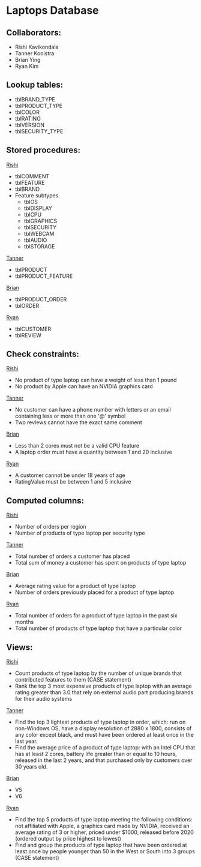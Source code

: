# Laptops Database

## **Collaborators:**
- Rishi Kavikondala
- Tanner Kooistra
- Brian Ying
- Ryan Kim

## **Lookup tables:**
- tblBRAND_TYPE
- tblPRODUCT_TYPE
- tblCOLOR
- tblRATING
- tblVERSION
- tblSECURITY_TYPE

## **Stored procedures:** <br>
<ins>Rishi</ins>
- tblCOMMENT
- tblFEATURE
- tblBRAND
- Feature subtypes
    - tblOS
    - tblDISPLAY
    - tblCPU
    - tblGRAPHICS
    - tblSECURITY
    - tblWEBCAM
    - tblAUDIO
    - tblSTORAGE <br>

<ins>Tanner</ins>
- tblPRODUCT
- tblPRODUCT_FEATURE <br>

<ins>Brian</ins>
- tblPRODUCT_ORDER
- tblORDER <br>

<ins>Ryan</ins>
- tblCUSTOMER
- tblREVIEW <br>

## **Check constraints:**
<ins>Rishi</ins>
- No product of type laptop can have a weight of less than 1 pound
- No product by Apple can have an NVIDIA graphics card

<ins>Tanner</ins>
- No customer can have a phone number with letters or an email containing less or more than one '@' symbol
- Two reviews cannot have the exact same comment

<ins>Brian</ins>
- Less than 2 cores must not be a valid CPU feature
- A laptop order must have a quantity between 1 and 20 inclusive

<ins>Ryan</ins>
- A customer cannot be under 18 years of age
- RatingValue must be between 1 and 5 inclusive

## **Computed columns:**

<ins>Rishi</ins>
- Number of orders per region
- Number of products of type laptop per security type <br>

<ins>Tanner</ins>
- Total number of orders a customer has placed 
- Total sum of money a customer has spent on products of type laptop <br>

<ins>Brian</ins>
- Average rating value for a product of type laptop
- Number of orders previously placed for a product of type laptop

<ins>Ryan</ins>
- Total number of orders for a product of type laptop in the past six months
- Total number of products of type laptop that have a particular color

## **Views:**
<ins>Rishi</ins>
- Count products of type laptop by the number of unique brands that contributed features to them (CASE statement)
- Rank the top 3 most expensive products of type laptop with an average rating greater than 3.0 that rely on external audio part producing brands for their audio systems 

<ins>Tanner</ins>
- Find the top 3 lightest products of type laptop in order, which: run on non-Windows OS, have a display resolution of 2880 x 1800, consists of any color except black, and must have been ordered at least once in the last year.
- Find the average price of a product of type laptop: with an Intel CPU that has at least 2 cores, battery life greater than or equal to 10 hours, released in the last 2 years, and that purchased only by customers over 30 years old.

<ins>Brian</ins>
- V5
- V6

<ins>Ryan</ins>
- Find the top 5 products of type laptop meeting the following conditions: not affiliated with Apple, a graphics card made by NVIDIA, received an average rating of 3 or higher, priced under $1000, released before 2020 (ordered output by price highest to lowest)
- Find and group the products of type laptop that have been ordered at least once by people younger than 50 in the West or South into 3 groups (CASE statement)